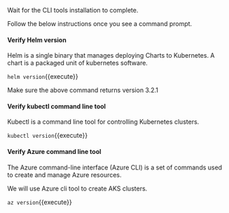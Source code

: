 Wait for the CLI tools installation to complete. 

Follow the below instructions once you see a command prompt.

#### Verify Helm version

Helm is a single binary that manages deploying Charts to Kubernetes. A chart is a packaged unit of kubernetes software.

`helm version`{{execute}}

Make sure the above command returns version 3.2.1

#### Verify kubectl command line tool

Kubectl is a command line tool for controlling Kubernetes clusters. 

`kubectl version`{{execute}}

#### Verify Azure command line tool

The Azure command-line interface (Azure CLI) is a set of commands used to create and manage Azure resources.

We will use Azure cli tool to create AKS clusters. 

`az version`{{execute}}
